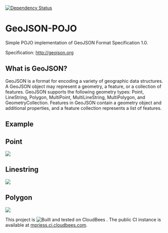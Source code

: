 [![Dependency Status](https://www.versioneye.com/user/projects/50466efa9a9d4a0002001162/badge.png)](https://www.versioneye.com/user/projects/50466efa9a9d4a0002001162)


GeoJSON-POJO
==================
Simple POJO implementation of GeoJSON Format Specification 1.0.

Specification: http://geojson.org


What is GeoJSON?
-------
GeoJSON is a format for encoding a variety of geographic data structures. A GeoJSON object may represent a geometry,
a feature, or a collection of features. GeoJSON supports the following geometry types: Point, LineString, Polygon, MultiPoint, MultiLineString, MultiPolygon, and GeometryCollection. Features in GeoJSON contain a geometry object and additional properties, and a feature collection represents a list of features.

Example
-------

Point
------
<img src="http://mpriess.com/images/blog/point.png" />

Linestring
------
<img src="http://mpriess.com/images/blog/linestring.png" />


Polygon
------
<img src="http://mpriess.com/images/blog/polygon.png" />


This project is ![Built and tested on CloudBees](http://static-www.cloudbees.com/images/badges/CBbadge_builton_125.png) . The public CI instance is available at [mpriess.ci.cloudbees.com](https://mpriess.ci.cloudbees.com/).
